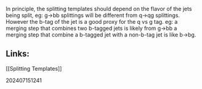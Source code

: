 In principle, the splitting templates should depend on the flavor of the jets being split, eg: g→bb splittings will be different from q→qg splittings. However the b-tag of the jet is a good proxy for the q vs g tag. eg: a merging step that combines two b-tagged jets is likely from g→bb a merging step that combine a b-tagged jet with a non-b-tag jet is like b→bg. 


## Links: 
[[Splitting Templates]]


202407151241
